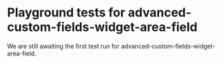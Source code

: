 # Playground tests for advanced-custom-fields-widget-area-field
We are still awaiting the first test run for advanced-custom-fields-widget-area-field.
